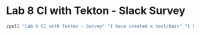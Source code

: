# Lab 8 CI with Tekton - Slack Survey

```bash
/poll "Lab 8 CI with Tekton - Survey" "I have created a toolchain" "I have configured my pipeline" "I have verified my app deploy" "I have updated and redeployed my app"
```
